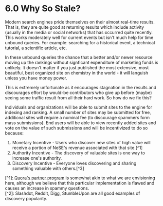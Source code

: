 # 6.0 Why So Stale?

Modern search engines pride themselves on their almost real-time results. That is, they are quite good at returning results which include activity \(usually in the media or social networks\) that has occurred quite recently. This works moderately well for current events but isn't much help for time unbound queries. For example: searching for a historical event, a technical tutorial, a scientific article, etc.

In these unbound queries the chance that a better and/or newer resource moving up the rankings without signficant expenditure of marketing funds is unlikely. It doesn't matter if you just published the most extensive, most beautiful, best organized site on chemistry in the world - it will languish unless you have money power.

This is extremely unfortunate as it encourages stagnation in the results and discourages effort by would-be contributors who give up before \(maybe\) seeing some traffic result from all their hard work. So how do we fix this?

Individuals and organizations will be able to submit sites to the engine for indexing and ranking. A small number of sites may be submitted for free, additional sites will require a nominal fee \(to discourage spammers form mass submissions\). End users will be able to view recently added sites and vote on the value of such submissions and will be incentivized to do so because:

1. Monetary Incentive - Users who discover new sites of high value will receive a portion of NeSE's revenue associated with that site.\[^1\]
2. Authority Incentive - The discovery of valuable sites is one way to increase one's authority.
3. Discovery Incentive - Everyone loves discovering and sharing something valuable with others.\[^3\]



\[^1\]:[ Quora's partner program](https://www.quora.com/partners) is somewhat akin to what we are envisioning here, although we believe that this particular implementation is flawed and causes an increase in spammy questions.  
\[^2\]: Slashdot, Reddit, Digg, StumbleUpon are all good examples of discovery popularity.



